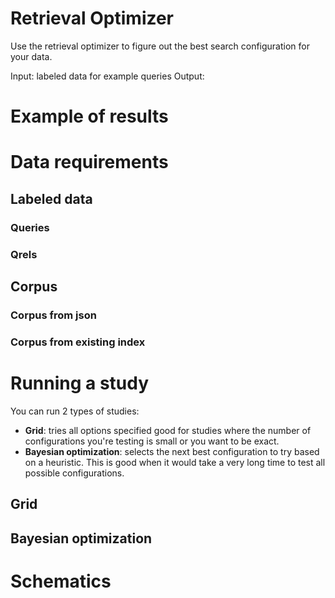 # Retrieval Optimizer

Use the retrieval optimizer to figure out the best search configuration for your data.

Input: labeled data for example queries
Output:

<example image of metrics>

# Example of results

# Data requirements

## Labeled data

### Queries

### Qrels

## Corpus

### Corpus from json

### Corpus from existing index

# Running a study

You can run 2 types of studies:

- **Grid**: tries all options specified good for studies where the number of configurations you're testing is small or you want to be exact.
- **Bayesian optimization**: selects the next best configuration to try based on a heuristic. This is good when it would take a very long time to test all possible configurations.

## Grid

## Bayesian optimization

# Schematics
